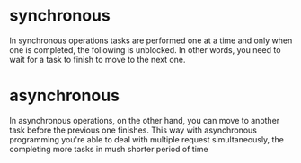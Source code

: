 # synchronous

In synchronous operations tasks are performed one at a time and only when one is completed, the
following is unblocked. In other words, you need to wait for a task to finish to move to the next one.

# asynchronous

In asynchronous operations, on the other hand, you can move to another task before the previous one finishes. This way with asynchronous programming you're able to deal with multiple request simultaneously, the completing more tasks in mush shorter period of time